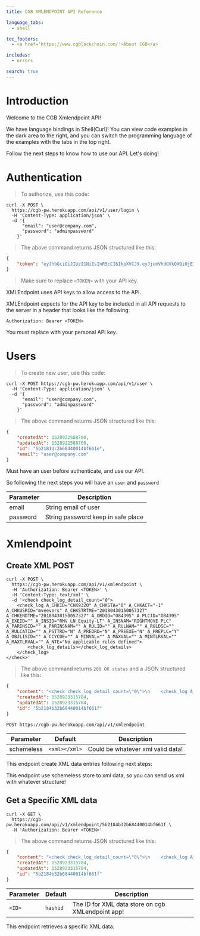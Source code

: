 ```yaml
---
title: CGB XMLENDPOINT API Reference

language_tabs: 
  - shell

toc_footers:
  - <a href='https://www.cgblockchain.com/'>About CGB</a>

includes:
  - errors

search: true
---
```


# Introduction

Welcome to the CGB Xmlendpoint API! 

We have language bindings in Shell(Curl)! You can view code examples in the dark area to the right, and you can switch the programming language of the examples with the tabs in the top right.

Follow the next steps to know how to use our API. Let's doing!

# Authentication

> To authorize, use this code:

```shell
curl -X POST \
  https://cgb-pw.herokuapp.com/api/v1/user/login \
  -H 'Content-Type: application/json' \
  -d '{
      "email": "user@company.com",
      "password": "adminpassword"
    }'
```

> The above command returns JSON structured like this:

```json
{
    "token": "eyJhbGciOiJIUzI1NiIsInR5cCI6IkpXVCJ9.eyJjcmVhdGVkQXQiOjE1Mjg5MDUyNzM1MjMsInVwZGF0ZWRBdCI6MTUyODkwNTI3MzUyMywiaWQiOiI1YjIxM2UzOTNmNTljYTAwMTRiZmFmNzMiLCJlbWFpbCI6Implc3VzQHByZXNjcnlwdG8uY29tIiwiaWF0IjoxNTI4OTIyODM3LCJleHAiOjE1Mjg5MjY0Mzd9.CsSQDQonYQqphi9BNKaWDt6lXJ5-vSa09B5MRBwIV-o"
}
```

> Make sure to replace `<TOKEN>` with your API key.

XMLEndpoint uses API keys to allow access to the API. 

XMLEndpoint expects for the API key to be included in all API requests to the server in a header that looks like the following: 

`Authorization: Bearer <TOKEN>`

<aside class="notice">
You must replace <code><TOKEN></code> with your personal API key.
</aside>

# Users

> To create new user, use this code:

```shell
curl -X POST https://cgb-pw.herokuapp.com/api/v1/user \
  -H 'Content-Type: application/json' \
  -d '{
      "email": "user@company.com",
      "password": "adminpassword"
    }'
```

> The above command returns JSON structured like this:

```json
{
    "createdAt": 1528922588700,
    "updatedAt": 1528922588700,
    "id": "5b2181dc2b68440014bf661e",
    "email": "user@company.com"
}
```

Must have an user before authenticate, and use our API.

So following the next steps you will have an `user` and `password`

Parameter | Description
--------- | -----------
email | String email of user
password | String password keep in safe place 



# Xmlendpoint

## Create XML POST

```shell
curl -X POST \
  https://cgb-pw.herokuapp.com/api/v1/xmlendpoint \
  -H 'Authorization: Bearer <TOKEN>' \
  -H 'Content-Type: text/xml' \
  -d '<check check_log_detail_count="0">
    <check_log A_CHKID="CHK9320" A_CHKSTA="0" A_CHKACT="-1" A_CHKUSRID="mveevers" A_CHKSTRTME="20180430150057327" A_CHKENDTME="20180430150057327" A_ORDID="O84395" A_PLCID="O84395" A_EXEID="" A_INSID="RMV LN Equity-LT" A_INSNAM="RIGHTMOVE PLC" A_PARINSID="" A_PARINSNAM="" A_RULID="" A_RULNAM="" A_RULDSC="" A_RULCATID="" A_PSTTRD="N" A_PREORD="N" A_PREEXE="N" A_PREPLC="Y" A_OBJLISID="" A_CCYCDE="" A_MINVAL="" A_MAXVAL="" A_MINTLRVAL="" A_MAXTLRVAL="" A_NTE="No applicable rules defined">
        <check_log_details></check_log_details>
    </check_log>
</check>'
```

> The above command returns `200 OK status` and a JSON structured like this:

```json
{
    "content": "<check check_log_detail_count=\"0\">\n    <check_log A_CHKID=\"CHK9320\" A_CHKSTA=\"0\" A_CHKACT=\"-1\" A_CHKUSRID=\"mveevers\" A_CHKSTRTME=\"20180430150057327\" A_CHKENDTME=\"20180430150057327\" A_ORDID=\"O84395\" A_PLCID=\"O84395\" A_EXEID=\"\" A_INSID=\"RMV LN Equity-LT\" A_INSNAM=\"RIGHTMOVE PLC\" A_PARINSID=\"\" A_PARINSNAM=\"\" A_RULID=\"\" A_RULNAM=\"\" A_RULDSC=\"\" A_RULCATID=\"\" A_PSTTRD=\"N\" A_PREORD=\"N\" A_PREEXE=\"N\" A_PREPLC=\"Y\" A_OBJLISID=\"\" A_CCYCDE=\"\" A_MINVAL=\"\" A_MAXVAL=\"\" A_MINTLRVAL=\"\" A_MAXTLRVAL=\"\" A_NTE=\"No applicable rules defined\">\n        <check_log_details></check_log_details>\n    </check_log>\n</check>",
    "createdAt": 1528923315784,
    "updatedAt": 1528923315784,
    "id": "5b2184b32b68440014bf661f"
}
```

`POST https://cgb-pw.herokuapp.com/api/v1/xmlendpoint`

Parameter | Default | Description
--------- | ------- | -----------
schemeless | `<xml></xml>` | Could be whatever xml valid data!


This endpoint create XML data entries following next steps:

<aside class="success">
This endpoint use schemeless store to xml data, so you can send us xml with whatever structure!
</aside>


## Get a Specific XML data

```shell
curl -X GET \
  https://cgb-pw.herokuapp.com/api/v1/xmlendpoint/5b2184b32b68440014bf661f \
  -H 'Authorization: Bearer <TOKEN>'
```

> The above command returns JSON structured like this:

```json
{
    "content": "<check check_log_detail_count=\"0\">\n    <check_log A_CHKID=\"CHK9320\" A_CHKSTA=\"0\" A_CHKACT=\"-1\" A_CHKUSRID=\"mveevers\" A_CHKSTRTME=\"20180430150057327\" A_CHKENDTME=\"20180430150057327\" A_ORDID=\"O84395\" A_PLCID=\"O84395\" A_EXEID=\"\" A_INSID=\"RMV LN Equity-LT\" A_INSNAM=\"RIGHTMOVE PLC\" A_PARINSID=\"\" A_PARINSNAM=\"\" A_RULID=\"\" A_RULNAM=\"\" A_RULDSC=\"\" A_RULCATID=\"\" A_PSTTRD=\"N\" A_PREORD=\"N\" A_PREEXE=\"N\" A_PREPLC=\"Y\" A_OBJLISID=\"\" A_CCYCDE=\"\" A_MINVAL=\"\" A_MAXVAL=\"\" A_MINTLRVAL=\"\" A_MAXTLRVAL=\"\" A_NTE=\"No applicable rules defined\">\n        <check_log_details></check_log_details>\n    </check_log>\n</check>",
    "createdAt": 1528923315784,
    "updatedAt": 1528923315784,
    "id": "5b2184b32b68440014bf661f"
}
```

Parameter | Default | Description
--------- | ------- | -----------
`<ID>` | `hashid` | The ID for XML data store on cgb XMLendpoint app!

This endpoint retrieves a specific XML data.
